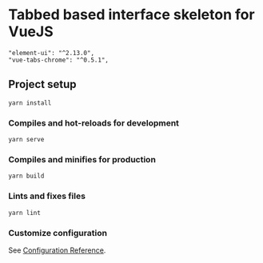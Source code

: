 # Tabbed based interface skeleton for VueJS

    "element-ui": "^2.13.0",
    "vue-tabs-chrome": "^0.5.1",

## Project setup
```
yarn install
```

### Compiles and hot-reloads for development
```
yarn serve
```

### Compiles and minifies for production
```
yarn build
```

### Lints and fixes files
```
yarn lint
```

### Customize configuration
See [Configuration Reference](https://cli.vuejs.org/config/).

